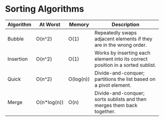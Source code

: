 # Sorting Algorithms

Algorithm|At Worst|Memory|Description
-|-|-|-
Bubble|O(n^2)|O(1)|Repeatedly swaps adjacent elements if they are in the wrong order.
Insertion|O(n^2)|O(1)|Works by inserting each element into its correct position in a sorted sublist.
Quick|O(n^2)|O(log(n))|Divide-and-conquer; partitions the list based on a pivot element.
Merge|O(n*log(n))|O(n)|Divide-and-conquer; sorts sublists and then merges them back together.
